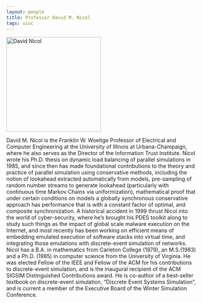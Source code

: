 ```yaml
---
layout: people
title: Professor David M. Nicol
tags: uiuc
---
```


<img src="{{site.url}}/images/nicol.jpeg" alt="David Nicol" style="width: 250px;"/>

David M. Nicol is the Franklin W. Woeltge Professor of Electrical and
Computer Engineering at the University of Illinois at
Urbana-Champaign, where he also serves as the Director of the
Information Trust Institute.  Nicol wrote his Ph.D. thesis on dynamic
load balancing of parallel simulations in 1985, and since then has
made foundational contributions to the theory and practice of parallel
simulation using conservative methods, including the notion of
lookahead extracted automatically from models, pre-sampling of random
number streams to generate lookahead (particularly with continuous
time Markov Chains via uniformization), mathematical proof that under
certain conditions on models a globally synchronous conservative
approach has performance that is with a constant factor of optimal,
and composite synchronization.  A historical accident in 1999 thrust
Nicol into the world of cyber-security, where he’s brought his PDES
toolkit along to study such things as the impact of global scale
malware execution on the Internet, and most recently has been working
on efficient means of embedding emulated execution of software stacks
into virtual time, and integrating those emulations with
discrete-event simulation of networks.  Nicol has a B.A. in
mathematics from Carleton College (1979), an M.S.(1983) and a
Ph.D. (1985) in computer science from the University of Virginia.  He
was elected Fellow of the IEEE and Fellow of the ACM for his
contributions to discrete-event simulation, and is the inaugural
recipient of the ACM SIGSIM Distinguished Contributions award.  He is
co-author of a best-seller textbook on discrete-event simulation,
“Discrete Event Systems Simulation”, and is current a member of the
Executive Board of the Winter Simulation Conference.

